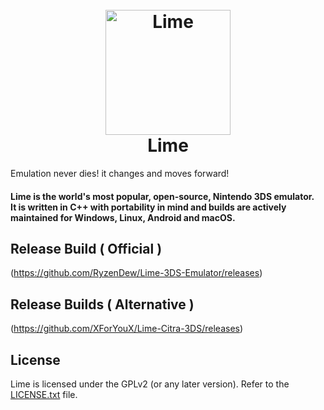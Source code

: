 <h1 align="center">
  <br>
  <a href="https://citra-emu.org/"><img src="https://i.imgur.com/ADJjMnR.png" alt="Lime" width="200"></a>
  <br>
  <b>Lime</b>
  <br>
</h1>

Emulation never dies! it changes and moves forward!

<h4 align="left"><b>Lime</b> is the world's most popular, open-source, Nintendo 3DS emulator.
<br>
It is written in C++ with portability in mind and builds are actively maintained for Windows, Linux, Android and macOS.
</h4>

## Release Build ( Official )

(https://github.com/RyzenDew/Lime-3DS-Emulator/releases)

## Release Builds ( Alternative )

(https://github.com/XForYouX/Lime-Citra-3DS/releases)

## License

Lime is licensed under the GPLv2 (or any later version). Refer to the [LICENSE.txt](https://github.com/XForYouX/Lime-Citra-3DS/blob/main/LICENSE) file.
